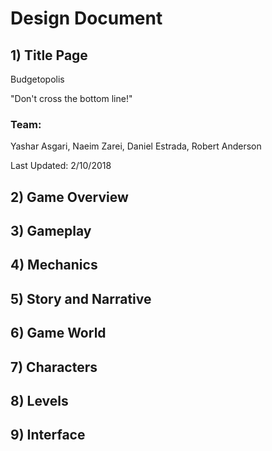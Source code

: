 # Design Document
## 1) Title Page
Budgetopolis

"Don't cross the bottom line!"
### Team:
Yashar Asgari, Naeim Zarei, Daniel Estrada, Robert Anderson

Last Updated: 2/10/2018

## 2) Game Overview

## 3) Gameplay
## 4) Mechanics
## 5) Story and Narrative
## 6) Game World
## 7) Characters
## 8) Levels
## 9) Interface


